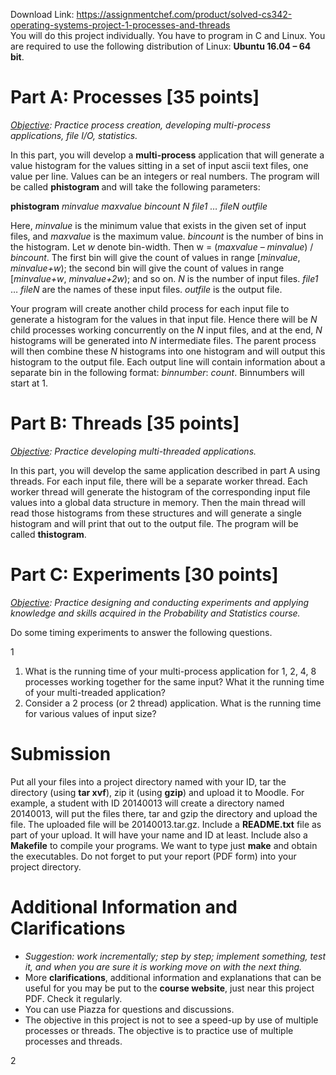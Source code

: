 Download Link: https://assignmentchef.com/product/solved-cs342-operating-systems-project-1-processes-and-threads
<br>
You will do this project individually. You have to program in C  and Linux. You are required to use the following distribution of Linux: <strong>Ubuntu 16.04 – 64 bit</strong>.




<h1>Part A: Processes [35 points]</h1>

<em><u>Objective</u>: Practice process creation, developing multi-process applications, file I/O, statistics. </em>

<em> </em>

In this part, you will develop a <strong>multi-process</strong> application that will generate a value histogram for the values sitting in a set of input ascii text files, one value per line. Values can be an integers or real numbers. The program will be called <strong>phistogram </strong>and will take the following parameters:




<strong>phistogram</strong><em>  minvalue  maxvalue bincount N  file1 … fileN outfile </em>




Here,  <em>minvalue</em> is the minimum value that exists in the given set of input files, and <em>maxvalue</em> is the maximum value. <em>bincount</em> is the number of bins in the histogram. Let <em>w</em> denote bin-width. Then w = (<em>maxvalue</em> – <em>minvalue</em>) / <em>bincount</em>.  The first bin will give the count of values in range [<em>minvalue</em>, <em>minvalue+w</em>); the second bin will give the count of values in range [<em>minvalue+w</em>, <em>minvalue+2w</em>); and so on. <em>N</em> is the number of input files. <em>file1</em> … <em>fileN</em> are the names of  these input files. <em>outfile</em> is the output file.

Your program will create another child process for each input file to generate a histogram for the values in that input file. Hence there will be <em>N</em> child processes working concurrently on the <em>N</em> input files, and at the end, <em>N</em> histograms will be generated into <em>N</em> intermediate files. The parent  process will then combine these <em>N</em> histograms into one histogram  and will output this histogram to the output file. Each output line will contain information about a separate bin in the following format: <em>binnumber</em>: <em>count</em>. Binnumbers will start at 1.

<strong> </strong>

<h1>Part B: Threads  [35 points]</h1>

<em><u>Objective</u>: Practice developing multi-threaded applications.  </em>

<em> </em>

In this part, you will develop the same application described in part A using threads. For each input file, there will be a separate worker thread. Each worker thread will generate the histogram of the corresponding input file values into a global data structure in memory.  Then the main thread will read those histograms  from these structures and will generate a single histogram and will print that out to the output file. The program will be called <strong>thistogram</strong>.




<h1>Part C: Experiments [30 points]</h1>

<em><u>Objective</u>: Practice designing and conducting experiments and applying knowledge and skills acquired in the Probability and Statistics course.  </em>

<em> </em>

Do some timing experiments to answer the following questions.

1




<ol>

 <li>What is the running time of your multi-process application for 1, 2, 4, 8 processes working together for the same input? What it the running time of your multi-treaded application?</li>

 <li>Consider a 2 process (or 2 thread) application. What is the running time for various values of input size?</li>

</ol>




<h1>Submission</h1>

<strong> </strong>

Put all your files into a project directory named with your ID,  tar the directory (using <strong>tar xvf</strong>), zip it (using <strong>gzip</strong>) and upload it to Moodle.  For example, a student with ID 20140013 will create a directory named 20140013, will put the files there, tar and gzip the directory and  upload the file. The uploaded file will be  20140013.tar.gz. Include a <strong>README.txt</strong> file as part of your upload. It will have your name and ID at least. Include also a <strong>Makefile</strong> to compile your programs. We want to type just <strong>make</strong> and obtain the executables.  Do not forget to put your report  (PDF form) into your project directory.




<h1>Additional Information and Clarifications</h1>




<ul>

 <li><em>Suggestion: work incrementally; step by step; implement something, test it, and when you are sure it is working move on with the next thing. </em></li>

 <li>More <strong>clarifications</strong>, additional information and explanations that can be useful for you may be put to the <strong>course website</strong>, just near this project PDF. Check it regularly. <em> </em></li>

 <li>You can use Piazza for questions and discussions.</li>

 <li>The objective in this project is not to see a speed-up by use of multiple processes or threads. The objective is to practice use of multiple processes and threads.</li>

</ul>

<em> </em>

2